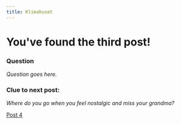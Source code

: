 ```yaml
---
title: Klimahuset
---
```


# You've found the third post!

### Question

_Question goes here._

### Clue to next post:

_Where do you go when you feel nostalgic and miss your grandma?_

[Post 4](https://martiaos.github.io/42657374656d6f727368616765/)
